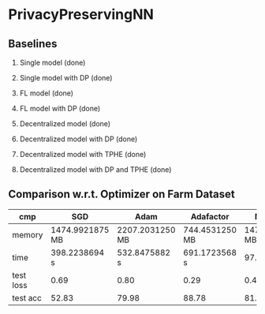 # PrivacyPreservingNN

## Baselines

1) Single model (done)

2) Single model with DP (done)

3) FL model (done)

4) FL model with DP (done)

5) Decentralized model (done)

6) Decentralized model with DP (done)

7) Decentralized model with TPHE (done)

8) Decentralized model with DP and TPHE (done)


## Comparison w.r.t. Optimizer on Farm Dataset

cmp|SGD|Adam|Adafactor|Novograd
---|---|----|---------|--------
memory|1474.9921875 MB|2207.2031250 MB |744.4531250 MB |1471.5000000 MB
time|398.2238694 s | 532.8475882 s |691.1723568 s | 97.9963092 s
test loss | 0.69 | 0.80 | 0.29 | 0.42
test acc | 52.83 | 79.98 | 88.78 | 81.42